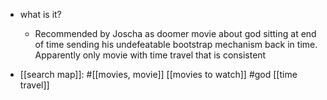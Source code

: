   * what is it?
    * Recommended by Joscha as doomer movie about god sitting at end of time sending his undefeatable bootstrap mechanism back in time. Apparently only movie with time travel that is consistent

  * [[search map]]: #[[movies, movie]] [[movies to watch]] #god [[time travel]]